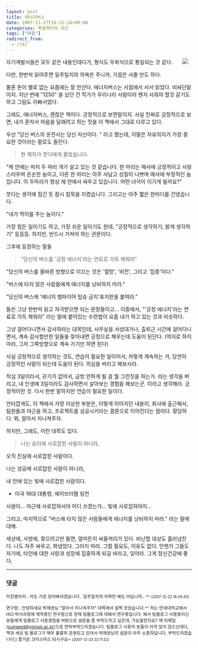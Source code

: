```yaml
---
layout: post
title: 에너지버스
date: 2007-11-27T16:51:24+09:00
categories: 북컬렉터의-최근
tags: ["마음"]
redirect_from:
  - /747
---
```


<a href="http://www.aladdin.co.kr/shop/wproduct.aspx?ISBN=8995881658&amp;ttbkey=ttbjinto1216001&amp;copyPaper=1"><img src="http://image.aladdin.co.kr/coveretc/book/covermini/8995881658_1.jpg" align=right hspace=10 /></a>

자기계발서들은 모두 같은 내용인데다가, 형식도 우화식으로 통일되는 것 같다.

다만, 한번씩 읽어주면 일주일치의 의욕은 주니까, 가끔은 사줄 만도 하다.

물론 돈이 별로 없는 요즘에는 잘 안산다. 에너지버스는 서점에서 서서 읽었다. 비싸단말이지. 지난 번에 "1250" 을 샀던 건 작가가 우리나라 사람이라 왠지 사줘야 할것 같기도 하고 그림도 이뻐서였다.

그래도, 에너지버스, 괜찮은 책이다. 긍정적으로 보면말이지. 사실 진짜로 긍정적으로 보면, 내가 혼자서 마음을 달래려고 하는 짓을 이 책에서 그대로 다루고 있다.

우선 "당신 버스의 운전사는 당신 자신이다. " 라고 했는데, 이말은 자유의지가 가장 중요한 것이라는 말로도 들린다.

> 한 제자가 붓다에게 물었습니다.

"제 안에는 마치 두 마리 개가 살고 있는 것 같습니다. 한 마리는 매사에 긍정적이고 사랑스러우며 온순한 놈이고, 다른 한 마리는 아주 사납고 성질이 나쁘며 매사에 부정적인 놈입니다. 이 두마리가 항상 제 안에서 싸우고 있습니다. 어떤 녀석이 이기게 될까요?"

붓다는 생각에 잠긴 듯 잠시 침묵을 지켰습니다. 그리고는 아주 짧은 한마디를 건넸습니다.

"네가 먹이를 주는 놈이다."

가장 힘든 일이기도 하고, 가장 쉬운 일이기도 한데, "긍정적으로 생각하기, 밝게 생각하기" 등등등. 하지만, 반드시 거쳐야 하는 관문이다.

그후에 등장하는 말들

> "당신의 버스를 '긍정 에너지'라는 연료로 가득 채워라"

"당신의 버스를 올바른 방향으로 이끄는 것은 '열망', '비전', 그리고 '집중'이다."

"버스에 타지 않은 사람들에게 에너지를 낭비하지 마라."

"당신의 버스에 '에너지 뱀파이어 탑승 금지'표지판을 붙여라."

들은 그냥 한번씩 읽고 자극받으면 되는 문장들이고... 이중에서, "'긍정 에너지'라는 연료로 가득 채워라" 라는 말에 붙어있는 수련법이 요즘 내가 하고 있는 것과 비슷하다.

그냥 걸어다니면서 감사하라는 대목인데, 사무실을 서성대거나, 출퇴근 시간에 걸어다니면서, 계속 감사할만한 일들을 찾아내면 긍정으로 채우는데 도움이 된단다. (억지로 하지 마라, 그저 그쪽방향으로 계속 가기만 하면 된다)

사실 긍정적으로 생각하는 것도, 연습이 필요한 일이어서, 저렇게 계속하는 거, 당연히 긍정적인 사람이 되는데 도움이 된다. 의심을 버리고 해보시라.

작심 3일이라서, 끈기가 없어서, 금방 안하게 될 걸 뭘 그런짓을 하는가. 라는 생각을 버리고, 내 인생에 3일이라도 감사하면서 살아보는 경험을 해보는군. 이라고 생각해라. 긍정적이란 것. 다시 한번 말하지만 연습이 필요한 일이다.

안타깝게도, 이 책에서 가장 이상한 부분은, 이렇게 이어지던 내용이, 회사에 출근해서, 팀원들과 야근을 하고, 프로젝트를 성공시키라는 결론으로 이어진다는 점이다. 황당하다. 뭐, 알아서 지나쳐주자.

하지만, 그래도, 이런 대목도 있다.

> 나는 승리에 사로잡힌 사람이 아니라,

오직 진실에 사로잡힌 사람이다.

나는 성공에 사로잡힌 사람이 아니라,

내 안에 있는 빛에 사로잡힌 사람이다.

- 미국 16대 대통령, 에이브러햄 링컨

사람이... 야근에 사로잡혀서야 어디 쓰겠는가... 빛에 사로잡혀야지...

그리고, 마지막으로 "버스에 타지 않은 사람들에게 에너지를 낭비하지 마라." 라는 말에 대해.

세상에, 사방에, 찾으려고만 들면, 얼마든지 싸울꺼리가 있다. 비난할 대상도 흘러넘친다. 나도 자주 싸우고, 화냈었다. 그러지 마라. 그럴 필요도, 이유도 없다. 언젠가 그들도 자기에, 타인에 대한 사랑과 성장에 집중하게 되길 바라고, 잊어라. 그게 정신건강에 좋다.

* * *

### 댓글



<!--- cmt:1125 --->
<!--- mail: --->
<!--- parent:0 --->

<small class=comment>미친병아리 : 저도 가끔 읽어봐야겠습니다.. 일주일치의 의욕만 해도 어딥니까.. ^^ <small>(2007-12-22 16:34:43)</small></small>


<!--- cmt:1126 --->
<!--- mail: --->
<!--- parent:0 --->

<small class=comment>연구원 : 안녕하세요 박제권님 "알아서 지나쳐주자" 대목에서 살짝 웃었습니다.^^  저는 연세대학교에서 HCI 박사과정에 재학중인 연구원으로 현재 팀블로그에 대해서 연구중입니다. 해서 팀블로그 사용중이신 분들에게 팀블로그 사용경험을 바탕으로 설문을 좀 부탁드리고 싶은데, 가능할런지요? 제 이메일(sunseed@yonsei.ac.kr)으로 연락부탁드리겠습니다. 팀블로그 사용자 분들이 아직 많지 않으신데다, 책과 세상 팀 블로그가 매우 훌륭히 운영되고 있어서 박제권님의 설문이 아주 소중하답니다. 부탁드리겠습니다;) 즐거운 크리스마스 되시구요~ <small>(2007-12-23 22:11:22)</small></small>

